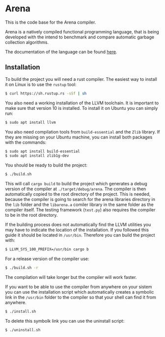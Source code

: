 # Arena

This is the code base for the Arena compiler.

Arena is a natively compiled functional programming language, that is being
developed with the intend to benchmark and compare automatic garbage collection
algorithms.

The documentation of the language can be found
[here](https://mludevid.github.io/arena/).

## Installation
To build the project you will need a rust compiler. The easiest way to install
it on Linux is to use the `rustup` tool:

```bash
$ curl https://sh.rustup.rs -sSf | sh
```

You also need a working installation of the LLVM toolchain. It is important to
make sure that version 10 is installed. To install it on Ubuntu you can simply
run:

```bash
$ sudo apt install llvm
```

You also need compilation tools from `build-essential` and the `Zlib` library.
If they are missing on your Ubuntu machine, you can install both packages with
the commands:

```bash
$ sudo apt install build-essential
$ sudo apt install zlib1g-dev
```

You should be ready to build the project:

```bash
$ ./build.sh
```

This will call `cargo build` to build the project which generates a debug
version of the compiler at `./target/debug/arena`. The compiler is then
automatically copied to the root directory of the project. This is needed,
because the compiler is going to search for the arena libraries directory in the
`lib` folder and the `libarena.a` comiler library in the same folder as the
compiler itself. The testing framework (`test.py`) also requires the compiler
to be in the root directory.

If the building process does not automatically find the LLVM utilities you may
have to indicate the location of the installation. If you followed this guide it
should be located in `/usr/bin`. Therefore you can build the project with:

```bash
$ LLVM_SYS_100_PREFIX=/usr/bin cargo b
```

For a release version of the compiler use:

```bash
$ ./build.sh -r
```

The compilation will take longer but the compiler will work faster.

If you want to be able to use the compiler from anywhere on your sistem you can
use the installation script which automatically creates a symbolic link in the
`/usr/bin` folder to the compiler so that your shell can find it from anywhere.


```bash
$ ./install.sh
```

To delete this symbolk link you can use the uninstall script:

```bash
$ ./uninstall.sh
```
